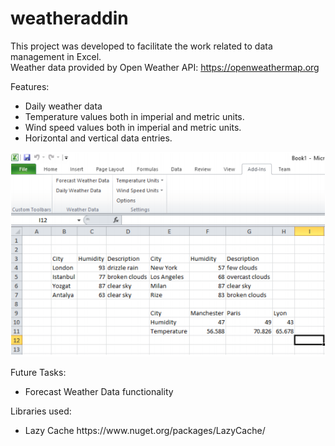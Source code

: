 # weatheraddin
This project was developed to facilitate the work related to data management in Excel. <br />
Weather data provided by Open Weather API: https://openweathermap.org

Features:
<ul>
  <li>
    Daily weather data
  </li>
  <li>
    Temperature values both in imperial and metric units.
  </li>
  <li>
    Wind speed values both in imperial and metric units.
  </li>
  <li>
    Horizontal and vertical data entries.
  </li>
</ul>
<img src="https://github.com/OP97/weatheraddin/blob/master/example.png">

Future Tasks:
<ul>
  <li>
    Forecast Weather Data functionality
  </li>
</ul>


Libraries used:
<ul>
    <li>Lazy Cache https://www.nuget.org/packages/LazyCache/</li>
</ul>

